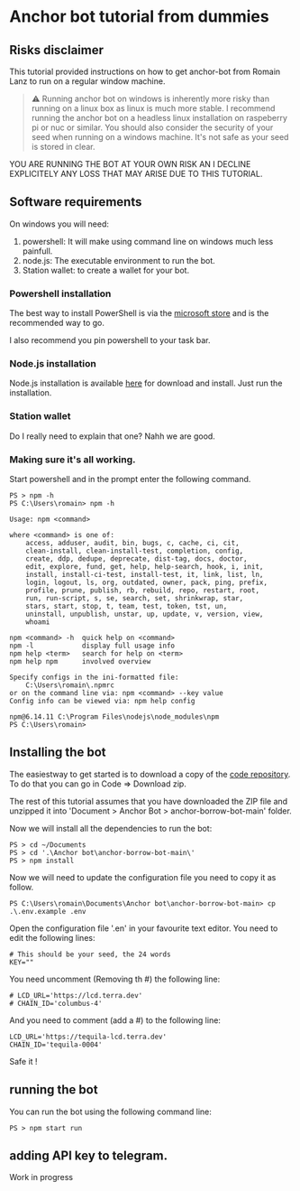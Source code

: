 # Anchor bot tutorial from dummies

## Risks disclaimer

This tutorial provided instructions on how to get anchor-bot from Romain Lanz to run on a regular window machine.

> ⚠️ Running anchor bot on windows is inherently more risky than running on a linux box as linux is much more stable. I recommend running the anchor bot on a headless linux installation on raspeberry pi or nuc or similar. 
> You should also consider the security of your seed when running on a windows machine. It's not safe as your seed is stored in clear.

YOU ARE RUNNING THE BOT AT YOUR OWN RISK AN I DECLINE EXPLICITELY ANY LOSS THAT MAY ARISE DUE TO THIS TUTORIAL.

## Software requirements
On windows you will need:
1. powershell: It will make using command line on windows much less painfull.
2. node.js: The executable environment to run the bot.
3. Station wallet: to create a wallet for your bot.

### Powershell installation
The best way to install PowerShell is via the [microsoft store](https://www.microsoft.com/en-gb/p/powershell/9mz1snwt0n5d?rtc=1&activetab=pivot:overviewtab) and is the recommended way to go.

I also recommend you pin powershell to your task bar.

### Node.js installation
Node.js installation is available [here](https://nodejs.org/en/download/) for download and install. Just run the installation.

### Station wallet
Do I really need to explain that one? Nahh we are good.

### Making sure it's all working.
Start powershell and in the prompt enter the following command.
```
PS > npm -h
PS C:\Users\romain> npm -h

Usage: npm <command>

where <command> is one of:
    access, adduser, audit, bin, bugs, c, cache, ci, cit,
    clean-install, clean-install-test, completion, config,
    create, ddp, dedupe, deprecate, dist-tag, docs, doctor,
    edit, explore, fund, get, help, help-search, hook, i, init,
    install, install-ci-test, install-test, it, link, list, ln,
    login, logout, ls, org, outdated, owner, pack, ping, prefix,
    profile, prune, publish, rb, rebuild, repo, restart, root,
    run, run-script, s, se, search, set, shrinkwrap, star,
    stars, start, stop, t, team, test, token, tst, un,
    uninstall, unpublish, unstar, up, update, v, version, view,
    whoami

npm <command> -h  quick help on <command>
npm -l            display full usage info
npm help <term>   search for help on <term>
npm help npm      involved overview

Specify configs in the ini-formatted file:
    C:\Users\romain\.npmrc
or on the command line via: npm <command> --key value
Config info can be viewed via: npm help config

npm@6.14.11 C:\Program Files\nodejs\node_modules\npm
PS C:\Users\romain>
```

## Installing the bot

The easiestway to get started is to download a copy of the [code repository](https://github.com/RomainLanz/anchor-borrow-bot). To do that you can go in Code => Download zip.

The rest of this tutorial assumes that you have downloaded the ZIP file and unzipped it into 'Document > Anchor Bot > anchor-borrow-bot-main' folder.

Now we will install all the dependencies to run the bot:

```
PS > cd ~/Documents
PS > cd '.\Anchor bot\anchor-borrow-bot-main\'
PS > npm install
```

Now we will need to update the configuration file you need to copy it as follow.

```
PS C:\Users\romain\Documents\Anchor bot\anchor-borrow-bot-main> cp .\.env.example .env
```

Open the configuration file '.en' in your favourite text editor. You need to edit the following lines:

```
# This should be your seed, the 24 words
KEY=""
```

You need uncomment (Removing th #) the following line:
```
# LCD_URL='https://lcd.terra.dev'
# CHAIN_ID='columbus-4'
```

And you need to comment (add a #) to the following line:
```
LCD_URL='https://tequila-lcd.terra.dev'
CHAIN_ID='tequila-0004'
```

Safe it !

## running the bot

You can run the bot using the following command line:
```
PS > npm start run
```

## adding API key to telegram.

Work in progress

